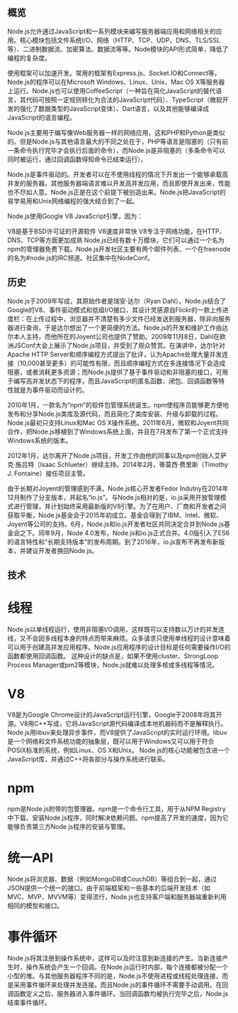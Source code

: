## 概览

Node.js允许通过JavaScript和一系列模块来编写服务器端应用和网络相关的应用。核心模块包括文件系统I/O、网络（HTTP、TCP、UDP、DNS、TLS/SSL等）、二进制数据流、加密算法、数据流等等。Node模块的API形式简单，降低了编程的复杂度。

使用框架可以加速开发。常用的框架有Express.js、Socket.IO和Connect等。Node.js的程序可以在Microsoft Windows、Linux、Unix、Mac OS X等服务器上运行。Node.js也可以使用CoffeeScript（一种旨在简化JavaScript的替代语言，其代码可按照一定规则转化为合法的JavaScript代码）、TypeScript（微软开发的强化了数据类型的JavaScript变体）、Dart语言，以及其他能够编译成JavaScript的语言编程。

Node.js主要用于编写像Web服务器一样的网络应用，这和PHP和Python是类似的。但是Node.js与其他语言最大的不同之处在于，PHP等语言是阻塞的（只有前一条命令执行完毕才会执行后面的命令），而Node.js是非阻塞的（多条命令可以同时被运行，通过回调函数得知命令已结束运行）。

Node.js是事件驱动的。开发者可以在不使用线程的情况下开发出一个能够承载高并发的服务器。其他服务器端语言难以开发高并发应用，而且即使开发出来，性能也不尽如人意。Node.js正是在这个前提下被创造出来。Node.js把JavaScript的易学易用和Unix网络编程的强大结合到了一起。

Node.js使用Google V8 JavaScript引擎，因为：

V8是基于BSD许可证的开源软件
V8速度非常快
V8专注于网络功能，在HTTP、DNS、TCP等方面更加成熟
Node.js已经有数十万模块，它们可以通过一个名为npm的管理器免费下载。Node.js开发社区主要有两个邮件列表、一个在freenode的名为#node.js的IRC频道。社区集中在NodeConf。


## 历史

Node.js于2009年写成，其原始作者是瑞安·达尔（Ryan Dahl）。Node.js结合了Google的V8、事件驱动模式和低级I/O接口，其设计灵感源自Flickr的一款上传进度栏：在上传过程中，浏览器并不清楚有多少文件已经发送到服务器，除非向服务器进行查询，于是达尔想出了一个更简便的方法。Node.js的开发和维护工作由达尔本人主持，而他所在的Joyent公司也提供了赞助。2009年11月8日，Dahl在欧洲JSConf大会上展示了Node.js项目，并受到了观众赞赏。在演讲中，达尔针对Apache HTTP Server和顺序编程方式提出了批评，认为Apache处理大量并发连接（10,000甚至更多）的可能性有限，而且顺序编程方式在多连接情况下会造成阻塞，或者消耗更多资源；而Node.js提供了基于事件驱动和非阻塞的接口，可用于编写高并发状态下的程序，而且JavaScript的匿名函数、闭包、回调函数等特性就是为事件驱动而设计的。

2010年1月，一款名为“npm”的软件包管理系统诞生。npm使程序员能够更方便地发布和分享Node.js类库及源代码，而且简化了类库安装、升级与卸载的过程。Node.js最初只支持Linux和Mac OS X操作系统。2011年6月，微软和Joyent共同合作，把Node.js移植到了Windows系统上面，并且在7月发布了第一个正式支持Windows系统的版本。

2012年1月，达尔离开了Node.js项目，开发工作由他的同事以及npm创始人艾萨克·施吕特（Isaac Schlueter）继续主持。2014年2月，蒂莫西·费里斯（Timothy J. Fontaine）接任项目主管。

由于长期对Joyent的管理感到不满，Node.js核心开发者Fedor Indutny在2014年12月制作了分支版本，并起名“io.js”。与Node.js相对的是，io.js采用开放管理模式进行管理，并计划始终采用最新版的V8引擎。为了在用户、厂商和开发者之间获取平衡，Node.js基金会于2015年初成立。基金会得到了IBM、Intel、微软、Joyent等公司的支持。6月，Node.js和io.js开发者社区共同决定合并到Node.js基金会之下。同年9月，Node 4.0发布，Node.js和io.js正式合并。4.0版引入了ES6的语言特性和“长期支持版本”的发布周期。到了2016年，io.js宣布不再发布新版本，并建议开发者换回Node.js。


## 技术

# 线程
Node.js以单线程运行，使用非阻塞I/O调用，这样既可以支持数以万计的并发连线，又不会因多线程本身的特点而带来麻烦。众多请求只使用单线程的设计意味着可以用于创建高并发应用程序。Node.js应用程序的设计目标是任何需要操作I/O的函数都使用回调函数。
这种设计的缺点是，如果不使用cluster、StrongLoop Process Manager或pm2等模块，Node.js就难以处理多核或多线程等情况。

# V8
V8是为Google Chrome设计的JavaScript运行引擎，Google于2008年将其开源。V8用C++写成，它将JavaScript源代码编译成本地机器码而不是解释执行。
Node.js用libuv来处理异步事件，而V8提供了JavaScript的实时运行环境。libuv是一个网络和文件系统功能的抽象层，既可以用于Windows又可以用于符合POSIX标准的系统，例如Linux、OS X和Unix。
Node.js的核心功能被包含进一个JavaScript库，并通过C++将各部分与操作系统进行联系。

# npm
npm是Node.js附带的包管理器。npm是一个命令行工具，用于从NPM Registry中下载、安装Node.js程序，同时解决依赖问题。npm提高了开发的速度，因为它能够负责第三方Node.js程序的安装与管理。

# 统一API
Node.js将浏览器、数据（例如MongoDB或CouchDB）等组合到一起，通过JSON提供一个统一的接口。由于前端框架和一些基本的后端开发技术（如MVC、MVP、MVVM等）变得流行，Node.js也支持客户端和服务器端重新利用相同的模型和接口。

# 事件循环
Node.js将其注册到操作系统中，这样可以及时注意到新连接的产生。当新连接产生时，操作系统会产生一个回调。在Node.js运行时内部，每个连接都被分配一个小型的堆。与其他服务器程序不同的是，Node.js不使用进程或线程处理连接，而是采用事件循环来处理并发连接。而且Node.js的事件循环不需要手动调用。在回调函数定义之后，服务器进入事件循环。当回调函数均被执行完毕之后，Node.js结束事件循环。